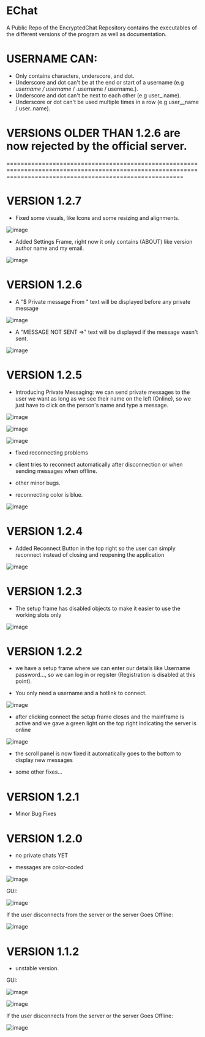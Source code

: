 # EChat
A Public Repo of the EncryptedChat Repository contains the executables of the different versions of the program as well as documentation.


# USERNAME CAN:
- Only contains characters, underscore, and dot.
- Underscore and dot can't be at the end or start of a username (e.g _username / username_ / .username / username.).
- Underscore and dot can't be next to each other (e.g user_.name).
- Underscore or dot can't be used multiple times in a row (e.g user__name / user..name).

# VERSIONS OLDER THAN 1.2.6 are now rejected by the official server.

==============================================================================================================================================================

# VERSION 1.2.7

- Fixed some visuals, like Icons and some resizing and alignments.


![image](https://user-images.githubusercontent.com/81851926/155596402-7313006f-b1d9-4c4e-a5f2-c9be88db4986.png)



- Added Settings Frame, right now it only contains (ABOUT) like version author name and my email.


![image](https://user-images.githubusercontent.com/81851926/155596849-0b259cb2-adbc-4c51-832c-c9951ff376ff.png)



# VERSION 1.2.6

- A "$ Private message From " text will be displayed before any private message


![image](https://user-images.githubusercontent.com/81851926/153710010-9723d390-4c36-4bcc-9dc3-82053c298fee.png)



- A "MESSAGE NOT SENT =>" text will be displayed if the message wasn't sent.


![image](https://user-images.githubusercontent.com/81851926/153710118-1b91a456-b42a-4606-9c30-85358d1ce8fb.png)



# VERSION 1.2.5

- Introducing Private Messaging:
  we can send private messages to the user we want as long as we see their name on the left (Online), so we just have to click on the person's name and type a message.

![image](https://user-images.githubusercontent.com/81851926/153709793-82daea5e-9369-4d20-97c1-eb863b4c05ed.png)


![image](https://user-images.githubusercontent.com/81851926/153709872-b369c834-ad30-431f-9b6c-fee55db44ecc.png)


![image](https://user-images.githubusercontent.com/81851926/153709885-a36ec0fa-520d-4367-adbb-fb726be90ff0.png)


- fixed reconnecting problems

- client tries to reconnect automatically after disconnection or when sending messages when offline.

- other minor bugs.


- reconnecting color is blue.


![image](https://user-images.githubusercontent.com/81851926/153709650-e79b2281-c2ab-43d4-afa4-b628c73d92f7.png)



# VERSION 1.2.4

- Added Reconnect Button in the top right so the user can simply reconnect instead of closing and reopening the application


![image](https://user-images.githubusercontent.com/81851926/153709540-1a0fca9f-cdb4-40ac-8749-635435762ec4.png)



# VERSION 1.2.3

- The setup frame has disabled objects to make it easier to use the working slots only


![image](https://user-images.githubusercontent.com/81851926/153709453-df87d6ea-6b7f-4792-adad-13ccc72b0f16.png)



# VERSION 1.2.2

- we have a setup frame where we can enter our details like Username password..., so we can log in or register (Registration is disabled at this point).

- You only need a username and a hotlink to connect.


![image](https://user-images.githubusercontent.com/81851926/153709294-e1330728-f50b-4f14-aff7-949aa0f2b74d.png)


- after clicking connect the setup frame closes and the mainframe is active and we gave a green light on the top right indicating the server is online


![image](https://user-images.githubusercontent.com/81851926/153709341-27c53b31-b7f6-4a57-aae8-f6620b144f7b.png)


- the scroll panel is now fixed it automatically goes to the bottom to display new messages

- some other fixes...


# VERSION 1.2.1

- Minor Bug Fixes



# VERSION 1.2.0

- no private chats YET

- messages are color-coded


![image](https://user-images.githubusercontent.com/81851926/153709928-59448d65-b3a5-49bb-be40-40f5ac7bdfd9.png)


GUI:


![image](https://user-images.githubusercontent.com/81851926/153705282-adf37fe0-d233-4c8d-a901-f2ac11e4be22.png)


If the user disconnects from the server or the server Goes Offline:


![image](https://user-images.githubusercontent.com/81851926/153705334-aeb34275-cad4-41d7-b01c-16f90c1689ce.png)



# VERSION 1.1.2
- unstable version.

GUI:


![image](https://user-images.githubusercontent.com/81851926/153704783-18637ad9-f43b-40a6-aa1a-69f2df9a3a0c.png)


![image](https://user-images.githubusercontent.com/81851926/153705056-f8764c76-a584-4c94-8547-fb309fa06a40.png)


If the user disconnects from the server or the server Goes Offline:


![image](https://user-images.githubusercontent.com/81851926/153705091-78518ca8-5fef-45ce-9e96-db362da0df78.png)
